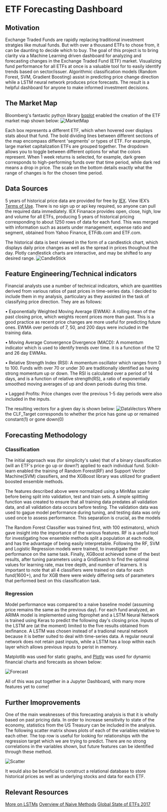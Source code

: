 # ETF Forecasting Dashboard

## Motivation
Exchange Traded Funds are rapidly replacing traditional investment stratgies like mutual funds. But with over a thousand ETFs to chose from, it can be daunting to decide which to buy. The goal of this project is to bring clarity via a Machine Learning driven dashboard for analyzing and forecasting changes in the Exchange Traded Fund (ETF) market. Visualizing fund performance for all ETFs at once is a valuable tool for to easily identify trends based on sector/issuer. Algorithmic classification models (Random Forest, SVM, Gradient Boosting) assist in predicting price change direction while a LSTM neural network produces price forecasts. The result is a helpful dashboard for anyone to make informed investment decisions.

## The Market Map
Bloomberg's fantastic python library [bqplot](https://github.com/bloomberg/bqplot) enabled the creation of the ETF market map shown below:
![MarketMap](https://github.com/cpease00/etf_forecasting/blob/master/data_science/finance/images/MarketMap.jpg "1-day returns for ETFs by sector")

Each box represents a different ETF, which when hovered over displays stats about that fund. The bold dividing lines between different sections of the map encompass different 'segments' or types of ETF. For example, large market capitalization ETFs are grouped together. The dropdown allows you to toggle between different options for what the colors represent. When 1 week returns is selected, for example, dark green corresponds to high-performing funds over that time period, while dark red means a drop in price. The scale on the bottom details exactly what the range of changes is for the chosen time period. 

## Data Sources
5 years of historical price data are provided for free by [IEX](https://iextrading.com/developer/). View IEX’s [Terms of Use](https://iextrading.com/api-exhibit-a/). There is no sign up or api key required, so anyone can pull the required data immediately. IEX Finanace provides open, close, high, low and volume for all ETFs, producing 5 years of historical pricing corresponding to about 1250 rows of data for each fund. This was merged with information such as assets under management, expense ratio and segment, obtained from Yahoo Finance, ETFdb.com and ETF.com.

The historical data is best viewed in the form of a candlestick chart, which displays daily price changes as well as the spread in prices thoughout the day. Plotly candlestick charts are interactive, and may be shifted to any desired range. 
![CandleStick](https://github.com/cpease00/etf_forecasting/blob/master/data_science/finance/images/historical.jpg "3 years of daily data")

## Feature Engineering/Technical indicators
Financial analysts use a number of technical indicators, which are quantities derived from various ratios of past prices in time-series data. I decided to include them in my analysis, particulary as they assisted in the task of classifying price direction. They are as follows:

• Exponentially Weighted Moving Average (EWMA): A rolling mean of the past closing price, which weights recent prices more than past. This is a good practice as recent price changes are more useful for predicting future ones. EWMA over periods of 7, 50, and 200 days were included in the training data.

• Moving Average Convergence Divergence (MACD): A momentum indicator which is used to identify trends over time. it is a function of the 12 and 26 day EWMAs.

• Relative Strength Index (RSI): A momentum oscillator which ranges from 0 to 100. Funds with over 70 or under 30 are traditionally identified as having strong momentum up or down. The RSI is calculated over a period of 14 days, and is a function of relative strength(RS), a ratio of exponentially smoothed moving averages of up and down periods during this time. 

• Lagged Profits: Price changes over the previous 1-5 day periods were also included in the inputs.

The resulting vectors for a given day is shown below:
![DataVectors](https://github.com/cpease00/etf_forecasting/blob/master/vectors.jpg "5 days of data")
Where the CLF_Target corresponds to whether the price has gone up or remained constant(1) or gone down(0)

## Forecasting Methodology
### Classification
The initial approach was (for simplicity's sake) that of a binary classification (will an ETF's price go up or down?) applied to each individual fund. Scikit-learn enabled the training of Random Forest(RF) and Support Vector Machine(SVM) classifiers, and the XGBoost library was utilized for gradient boosted ensemble methods. 

The features described above were normalized using a MinMax scaler before being split into validation, test and train sets. A simple splitting function was created to ensure that all training data predates all validation data, and all validation data occurs before testing. The validation data was used to gague model performance during tuning, and testing data was only used once to assess performance. This separation is crucial, as the models

The Random Forest Classifier was trained first, with 100 estimators), which gave insight into the importance of the various features. RF is a useful tool for investigating how ensemble methods split a population at each node, and has the advantage of being easily interpretable. Following the RF, SVM and Logistic Regression models were trained, to investigate their performance on the same task. Finally, XGBoost achieved some of the best results, after tuning parameters using a GridSearch to find the optimal values for learning rate, max tree depth, and number of learners. It is important to note that all 4 classifiers were trained on data for each fund(1600+), and for XGB there were widely differing sets of parameters that performed best on this classification task. 

### Regression
Model performance was compared to a naive baseline model (assuming price remains the same as the previous day). For each fund analyzed, an ARIMA model is implemented using fbprophet and a LSTM Neural Network is trained using Keras to predict the following day's closing price. Inputs of the LSTM are (at the moment) limited to the five results obtained from iexfinance. A LSTM was chosen instead of a tradional neural network because it is better suited to deal with time-series data. A regular neural network does not retain past inputs, while a LSTM has a loop within each layer which allows previous inputs to perist in memory.

Matplotlib was used for static graphs, and [Plotly](https://plot.ly/python/candlestick-charts/) was used for dynamic financial charts and forecasts as shown below:

![Forecast](https://github.com/cpease00/etf_forecasting/blob/master/data_science/finance/images/forecast.jpg "LSTM predictions vs. Naive Model")

All of this was put together in a Jupyter Dashboard, with many more features yet to come!

## Further Imoprovements
One of the main weaknesses of this forecasting analysis is that it is wholly based on past pricing data. In order to increase sensitivity to state of the economy, statistics from the US Treasury can be included in the analysis. The following scatter matrix shows plots of each of the variables relative to each other. The top row is useful for looking for relationships with the regression target which we are trying to predict. There are no strong correlations in the variables shown, but future features can be identified through these method.

![Scatter](https://github.com/cpease00/etf_forecasting/blob/master/scatter.jpg "Scatter Matrix of US Treasury Variables")

It would also be beneficial to construct a relational database to store historical prices as well as underlying stocks and data for each ETF. 

## Relevant Resources

[More on LSTMs](http://colah.github.io/posts/2015-08-Understanding-LSTMs/)
[Overview of Naive Methods](https://otexts.org/fpp2/simple-methods.html)
[Global State of ETFs 2017](https://www.ey.com/Publication/vwLUAssets/ey-global-etf-survey-2017/$FILE/ey-global-etf-survey-2017.pdf)
